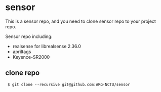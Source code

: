 # sensor

This is a sensor repo, and you need to clone sensor repo to your project repo.

Sensor repo including:
- realsense for librealsense 2.36.0
- apriltags
- Keyence-SR2000

## clone repo
```
 $ git clone --recursive git@github.com:ARG-NCTU/sensor
```
